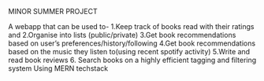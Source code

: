 MINOR SUMMER PROJECT

A webapp that can be used to-
1.Keep track of books read with their ratings and 
2.Organise into lists (public/private)
3.Get book recommendations based on user’s preferences/history/following
4.Get book recommendations based on the music they listen to(using recent spotify activity)
5.Write and read book reviews
6. Search books on a highly efficient tagging and filtering system
Using MERN techstack
